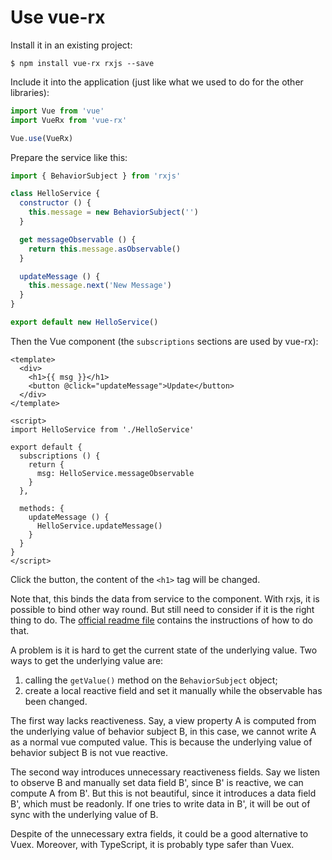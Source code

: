 # Use vue-rx

Install it in an existing project:

```shell
$ npm install vue-rx rxjs --save
```

Include it into the application (just like what we used to do for the other libraries):

```javascript
import Vue from 'vue'
import VueRx from 'vue-rx'

Vue.use(VueRx)
```

Prepare the service like this:

```javascript
import { BehaviorSubject } from 'rxjs'

class HelloService {
  constructor () {
    this.message = new BehaviorSubject('')
  }

  get messageObservable () {
    return this.message.asObservable()
  }

  updateMessage () {
    this.message.next('New Message')
  }
}

export default new HelloService()
```

Then the Vue component (the `subscriptions` sections are used by vue-rx):

```vue
<template>
  <div>
    <h1>{{ msg }}</h1>
    <button @click="updateMessage">Update</button>
  </div>
</template>

<script>
import HelloService from './HelloService'

export default {
  subscriptions () {
    return {
      msg: HelloService.messageObservable
    }
  },

  methods: {
    updateMessage () {
      HelloService.updateMessage()
    }
  }
}
</script>
```

Click the button, the content of the `<h1>` tag will be changed.

Note that, this binds the data from service to the component. With rxjs, it is possible to bind other way round. But still need to consider if it is the right thing to do. The [official readme file](https://github.com/vuejs/vue-rx) contains the instructions of how to do that.

A problem is it is hard to get the current state of the underlying value. Two ways to get the underlying value are:
1. calling the `getValue()` method on the `BehaviorSubject` object;
2. create a local reactive field and set it manually while the observable has been changed.

The first way lacks reactiveness. Say, a view property A is computed from the underlying value of behavior subject B, in this case, we cannot write A as a normal vue computed value. This is because the underlying value of behavior subject B is not vue reactive.

The second way introduces unnecessary reactiveness fields. Say we listen to observe B and manually set data field B', since B' is reactive, we can compute A from B'. But this is not beautiful, since it introduces a data field B', which must be readonly. If one tries to write data in B', it will be out of sync with the underlying value of B.

Despite of the unnecessary extra fields, it could be a good alternative to Vuex. Moreover, with TypeScript, it is probably type safer than Vuex.
